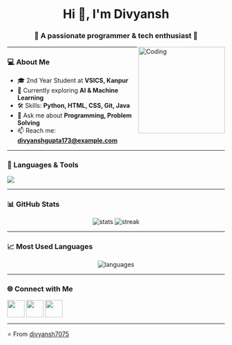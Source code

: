 <h1 align="center">Hi 👋, I'm Divyansh</h1>
<h3 align="center">🚀 A passionate programmer & tech enthusiast 🚀</h3>

<img align="right" alt="Coding" width="200" src="https://cdn.dribbble.com/users/1162077/screenshots/3848914/programmer.gif">

---

### 💻 About Me
- 🎓 2nd Year Student at **VSICS, Kanpur**
- 🌱 Currently exploring **AI & Machine Learning**
- 🛠 Skills: **Python, HTML, CSS, Git, Java**
- 💬 Ask me about **Programming, Problem Solving**
- 📫 Reach me: **divyanshgupta173@example.com**

---

### 🚀 Languages & Tools
<p align="left">
  <img src="https://skillicons.dev/icons?i=python,html,css,js,java,git,github,vscode,linux,mysql" />
</p>

---

### 📊 GitHub Stats
<p align="center">
  <img src="https://github-readme-stats.vercel.app/api?username=divyansh7075&show_icons=true&theme=tokyonight" alt="stats" />
  <img src="https://github-readme-streak-stats.herokuapp.com/?user=divyansh7075&theme=tokyonight" alt="streak" />
</p>

---

### 📈 Most Used Languages
<p align="center">
  <img src="https://github-readme-stats.vercel.app/api/top-langs/?username=divyansh7075&layout=compact&theme=tokyonight" alt="languages" />
</p>

---

### 🌐 Connect with Me
<p align="left">
<a href="https://www.linkedin.com/in/divyanshgupta07/" target="blank"><img align="center" src="https://skillicons.dev/icons?i=linkedin" height="40" /></a>
  <img align="center" src="https://skillicons.dev/icons?i=linkedin" height="40" />
</a>
<a href="mailto:divyanshgupta173@example.com">
  <img align="center" src="https://skillicons.dev/icons?i=gmail" height="40" />
</a>
</p>

---

⭐ From [divyansh7075](https://github.com/divyansh7075)


<!--
**divyansh7075/divyansh7075** is a ✨ _special_ ✨ repository because its `README.md` (this file) appears on your GitHub profile.

Here are some ideas to get you started:

- 🔭 I’m currently working on ...
- 🌱 I’m currently learning ...
- 👯 I’m looking to collaborate on ...
- 🤔 I’m looking for help with ...
- 💬 Ask me about ...
- 📫 How to reach me: ...
- 😄 Pronouns: ...
- ⚡ Fun fact: ...
-->

